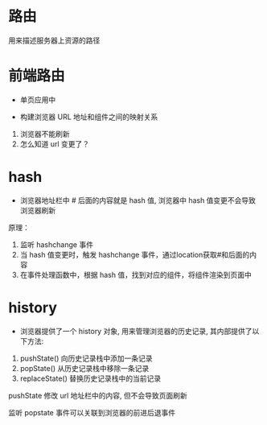 # 路由
用来描述服务器上资源的路径

# 前端路由
- 单页应用中

- 构建浏览器 URL 地址和组件之间的映射关系
1. 浏览器不能刷新
2. 怎么知道 url 变更了？


# hash
  - 浏览器地址栏中 # 后面的内容就是 hash 值, 浏览器中 hash 值变更不会导致浏览器刷新

  原理：
  1. 监听 hashchange 事件
  2. 当 hash 值变更时，触发 hashchange 事件，通过location获取#和后面的内容
  3. 在事件处理函数中，根据 hash 值，找到对应的组件，将组件渲染到页面中


# history
  - 浏览器提供了一个 history 对象, 用来管理浏览器的历史记录, 其内部提供了以下方法:
  1. pushState() 向历史记录栈中添加一条记录
  2. popState() 从历史记录栈中移除一条记录
  3. replaceState() 替换历史记录栈中的当前记录

pushState 修改 url 地址栏中的内容, 但不会导致页面刷新

监听 popstate 事件可以关联到浏览器的前进后退事件
